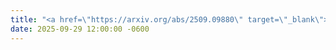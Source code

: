 ```yaml
---
title: "<a href=\"https://arxiv.org/abs/2509.09880\" target=\"_blank\">ZADS</a>, our newly proposed method for zero-shot adaptive diffusion sampling in fast MRI reconstruction, is a 🏆 Best Paper Finalist at <a href=\"https://camsap25.ig.umons.ac.be/student-paper-contest.php\" target=\"_blank\">IEEE CAMSAP 2025</a>."
date: 2025-09-29 12:00:00 -0600
---
```

